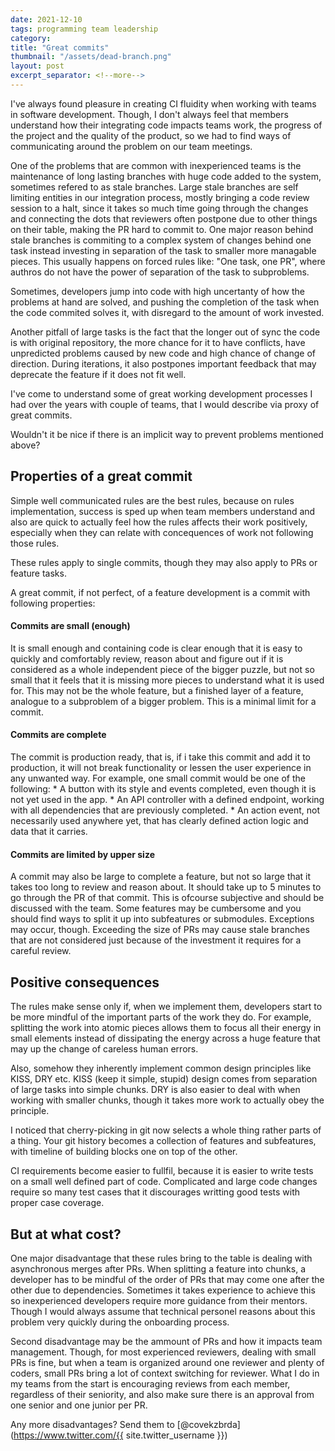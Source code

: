 ```yaml
---
date: 2021-12-10
tags: programming team leadership
category: 
title: "Great commits"
thumbnail: "/assets/dead-branch.png"
layout: post
excerpt_separator: <!--more-->
---
```


I've always found pleasure in creating CI fluidity when working with teams in software development. Though, I don't always feel that members understand how their integrating code impacts teams work, the progress of the project and the quality of the product, so we had to find ways of communicating around the problem on our team meetings.

<!--more-->

One of the problems that are common with inexperienced teams is the maintenance of long lasting branches with huge code added to the system, sometimes refered to as stale branches. Large stale branches are self limiting entities in our integration process, mostly bringing a code review session to a halt, since it takes so much time going through the changes and connecting the dots that reviewers often postpone due to other things on their table, making the PR hard to commit to. One major reason behind stale branches is commiting to a complex system of changes behind one task instead investing in separation of the task to smaller more managable pieces. This usually happens on forced rules like: "One task, one PR", where authros do not have the power of separation of the task to subproblems.

Sometimes, developers jump into code with high uncertanty of how the problems at hand are solved, and pushing the completion of the task when the code commited solves it, with disregard to the amount of work invested.

Another pitfall of large tasks is the fact that the longer out of sync the code is with original repository, the more chance for it to have conflicts, have unpredicted problems caused by new code and high chance of change of direction. During iterations, it also postpones important feedback that may deprecate the feature if it does not fit well.

I've come to understand some of great working development processes I had over the years with couple of teams, that I would describe via proxy of great commits.

Wouldn't it be nice if there is an implicit way to prevent problems mentioned above?

## Properties of a great commit

Simple well communicated rules are the best rules, because on rules implementation, success is sped up when team members understand and also are quick to actually feel how the rules affects their work positively, especially when they can relate with concequences of work not following those rules.

These rules apply to single commits, though they may also apply to PRs or feature tasks.

A great commit, if not perfect, of a feature development is a commit with following properties:

#### Commits are small (enough)

It is small enough and containing code is clear enough that it is easy to quickly and comfortably review, reason about and figure out if it is considered as a whole independent piece of the bigger puzzle, but not so small that it feels that it is missing more pieces to understand what it is used for. This may not be the whole feature, but a finished layer of a feature, analogue to a subproblem of a bigger problem. This is a minimal limit for a commit. 


#### Commits are complete

The commit is production ready, that is, if i take this commit and add it to production, it will not break functionality or lessen the user experience in any unwanted way. For example, one small commit would be one of the following:
    * A button with its style and events completed, even though it is not yet used in the app.
    * An API controller with a defined endpoint, working with all dependencies that are previously completed.
    * An action event, not necessarily used anywhere yet, that has clearly defined action logic and data that it carries.

#### Commits are limited by upper size

A commit may also be large to complete a feature, but not so large that it takes too long to review and reason about. It should take up to 5 minutes to go through the PR of that commit. This is ofcourse subjective and should be discussed with the team. Some features may be cumbersome and you should find ways to split it up into subfeatures or submodules. Exceptions may occur, though. Exceeding the size of PRs may cause stale branches that are not considered just because of the investment it requires for a careful review.

## Positive consequences

The rules make sense only if, when we implement them, developers start to be more mindful of the important parts of the work they do. For example, splitting the work into atomic pieces allows them to focus all their energy in small elements instead of dissipating the energy across a huge feature that may up the change of careless human errors. 

Also, somehow they inherently implement common design principles like KISS, DRY etc. KISS (keep it simple, stupid) design comes from separation of large tasks into simple chunks. DRY is also easier to deal with when working with smaller chunks, though it takes more work to actually obey the principle.

I noticed that cherry-picking in git now selects a whole thing rather parts of a thing. Your git history becomes a collection of features and subfeatures, with timeline of building blocks one on top of the other.

CI requirements become easier to fullfil, because it is easier to write tests on a small well defined part of code. Complicated and large code changes require so many test cases that it discourages writting good tests with proper case coverage.

## But at what cost?

One major disadvantage that these rules bring to the table is dealing with asynchronous merges after PRs. When splitting a feature into chunks, a developer has to be mindful of the order of PRs that may come one after the other due to dependencies. Sometimes it takes experience to achieve this so inexperienced developers require more guidance from their mentors. Though I would always assume that technical personel reasons about this problem very quickly during the onboarding process.

Second disadvantage may be the ammount of PRs and how it impacts team management. Though, for most experienced reviewers, dealing with small PRs is fine, but when a team is organized around one reviewer and plenty of coders, small PRs bring a lot of context switching for reviewer. What I do in my teams from the start is encouraging reviews from each member, regardless of their seniority, and also make sure there is an approval from one senior and one junior per PR.

Any more disadvantages? Send them to [@covekzbrda](https://www.twitter.com/{{ site.twitter_username }})
